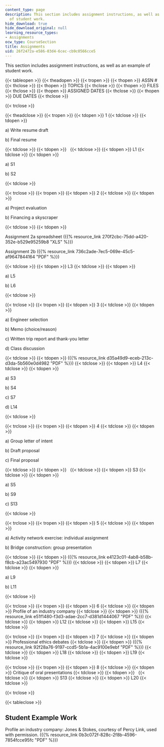 ```yaml
---
content_type: page
description: This section includes assignment instructions, as well as an example
  of student work.
hide_download: true
hide_download_original: null
learning_resource_types:
- Assignments
ocw_type: CourseSection
title: Assignments
uid: 26f2472a-e586-03d4-6cec-cb9c0566cce5
---
```


This section includes assignment instructions, as well as an example of student work.

{{< tableopen >}}
{{< theadopen >}}
{{< tropen >}}
{{< thopen >}}
ASSN #
{{< thclose >}}
{{< thopen >}}
TOPICS
{{< thclose >}}
{{< thopen >}}
FILES
{{< thclose >}}
{{< thopen >}}
ASSIGNED DATES
{{< thclose >}}
{{< thopen >}}
DUE DATES
{{< thclose >}}

{{< trclose >}}

{{< theadclose >}}
{{< tropen >}}
{{< tdopen >}}
1
{{< tdclose >}}
{{< tdopen >}}


a) Write resume draft

b) Final resume


{{< tdclose >}}
{{< tdopen >}}
 
{{< tdclose >}}
{{< tdopen >}}
L1
{{< tdclose >}}
{{< tdopen >}}


a) S1

b) S2


{{< tdclose >}}

{{< trclose >}}
{{< tropen >}}
{{< tdopen >}}
2
{{< tdclose >}}
{{< tdopen >}}


a) Project evaluation

b) Financing a skyscraper


{{< tdclose >}}
{{< tdopen >}}


Assignment 2a spreadsheet ({{% resource_link 270f2cbc-75dd-a420-352e-b529e95259b8 "XLS" %}})

Assignment 2b ({{% resource_link 736c2ade-7ec5-069e-45c5-af9647844164 "PDF" %}})


{{< tdclose >}}
{{< tdopen >}}
L3
{{< tdclose >}}
{{< tdopen >}}


a) L5

b) L6


{{< tdclose >}}

{{< trclose >}}
{{< tropen >}}
{{< tdopen >}}
3
{{< tdclose >}}
{{< tdopen >}}


a) Engineer selection

b) Memo (choice/reason)

c) Written trip report and thank-you letter

d) Class discussion


{{< tdclose >}}
{{< tdopen >}}
({{% resource_link d35a49d9-eceb-213c-d3da-5b560e0d4982 "PDF" %}})
{{< tdclose >}}
{{< tdopen >}}
L4
{{< tdclose >}}
{{< tdopen >}}


a) S3

b) S4

c) S7

d) L14


{{< tdclose >}}

{{< trclose >}}
{{< tropen >}}
{{< tdopen >}}
4
{{< tdclose >}}
{{< tdopen >}}


a) Group letter of intent

b) Draft proposal

c) Final proposal


{{< tdclose >}}
{{< tdopen >}}
 
{{< tdclose >}}
{{< tdopen >}}
S3
{{< tdclose >}}
{{< tdopen >}}


a) S5

b) S9

c) S13


{{< tdclose >}}

{{< trclose >}}
{{< tropen >}}
{{< tdopen >}}
5
{{< tdclose >}}
{{< tdopen >}}


a) Activity network exercise: individual assignment

b) Bridge construction: group presentation


{{< tdclose >}}
{{< tdopen >}}
({{% resource_link e4123c01-4ab8-b58b-f8cb-a23ac5497930 "PDF" %}})
{{< tdclose >}}
{{< tdopen >}}
L7
{{< tdclose >}}
{{< tdopen >}}


a) L9

b) L11


{{< tdclose >}}

{{< trclose >}}
{{< tropen >}}
{{< tdopen >}}
6
{{< tdclose >}}
{{< tdopen >}}
Profile of an industry company
{{< tdclose >}}
{{< tdopen >}}
({{% resource_link e51f1480-f3d3-adae-2cc7-d381d1444067 "PDF" %}})
{{< tdclose >}}
{{< tdopen >}}
L12
{{< tdclose >}}
{{< tdopen >}}
L15
{{< tdclose >}}

{{< trclose >}}
{{< tropen >}}
{{< tdopen >}}
7
{{< tdclose >}}
{{< tdopen >}}
Professional ethics debates
{{< tdclose >}}
{{< tdopen >}}
({{% resource_link 92f28a76-9197-ccd5-5b1a-4ac9100e9ebf "PDF" %}})
{{< tdclose >}}
{{< tdopen >}}
L18
{{< tdclose >}}
{{< tdopen >}}
L19
{{< tdclose >}}

{{< trclose >}}
{{< tropen >}}
{{< tdopen >}}
8
{{< tdclose >}}
{{< tdopen >}}
Critique of oral presentations
{{< tdclose >}}
{{< tdopen >}}
 
{{< tdclose >}}
{{< tdopen >}}
S13
{{< tdclose >}}
{{< tdopen >}}
L20
{{< tdclose >}}

{{< trclose >}}

{{< tableclose >}}

Student Example Work
--------------------

Profile an industry company: Jones & Stokes, courtesy of Percy Link, used with permission. ({{% resource_link 0b3c072f-828c-2f8b-4596-7854fcce95fc "PDF" %}})
